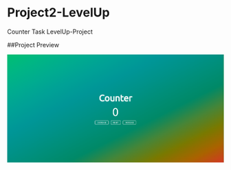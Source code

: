 # Project2-LevelUp
Counter Task LevelUp-Project

##Project Preview

![Screenshot](img/Project2.png)
